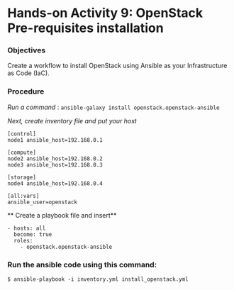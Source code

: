 # Hands-on Activity 9: OpenStack Pre-requisites installation


### Objectives

Create a workflow to install OpenStack using Ansible as your Infrastructure as Code (IaC).

### Procedure

*Run a command* : `ansible-galaxy install openstack.openstack-ansible`

*Next, create inventory file and put your host*

```
[control]
node1 ansible_host=192.168.0.1

[compute]
node2 ansible_host=192.168.0.2
node3 ansible_host=192.168.0.3

[storage]
node4 ansible_host=192.168.0.4

[all:vars]
ansible_user=openstack
```


** Create a playbook file and insert**

```
- hosts: all
  become: true
  roles:
    - openstack.openstack-ansible
```

### Run the ansible code using this command:

```$ ansible-playbook -i inventory.yml install_openstack.yml```

